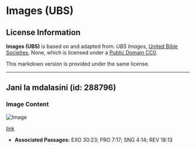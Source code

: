 # Images (UBS)

## License Information

**Images (UBS)** is based on and adapted from: _UBS Images_, [United Bible Societies](https://unitedbiblesocieties.org/), None, which is licensed under a [Public Domain CC0](https://creativecommons.org/public-domain/cc0/).

This markdown version is provided under the same license.



--------------------------------

## Jani la mdalasini (id: 288796)

### Image Content

![Image](https://cdn.aquifer.bible/aquifer-content/resources/Media/WEB-0132_cinnamonleaf.jpg)

[link](https://cdn.aquifer.bible/aquifer-content/resources/Media/WEB-0132_cinnamonleaf.jpg)

* **Associated Passages:** EXO 30:23; PRO 7:17; SNG 4:14; REV 18:13

